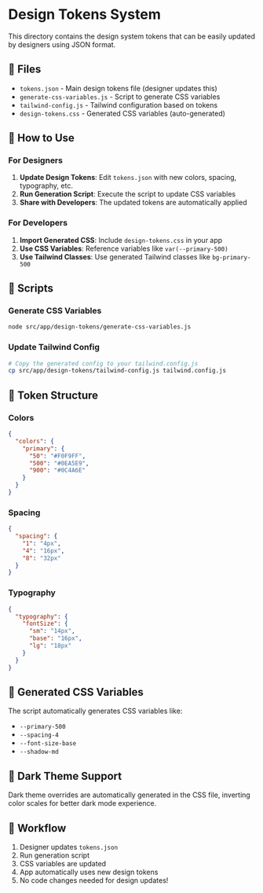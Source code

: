 # Design Tokens System

This directory contains the design system tokens that can be easily updated by designers using JSON format.

## 📁 Files

- `tokens.json` - Main design tokens file (designer updates this)
- `generate-css-variables.js` - Script to generate CSS variables
- `tailwind-config.js` - Tailwind configuration based on tokens
- `design-tokens.css` - Generated CSS variables (auto-generated)

## 🎨 How to Use

### For Designers

1. **Update Design Tokens**: Edit `tokens.json` with new colors, spacing, typography, etc.
2. **Run Generation Script**: Execute the script to update CSS variables
3. **Share with Developers**: The updated tokens are automatically applied

### For Developers

1. **Import Generated CSS**: Include `design-tokens.css` in your app
2. **Use CSS Variables**: Reference variables like `var(--primary-500)`
3. **Use Tailwind Classes**: Use generated Tailwind classes like `bg-primary-500`

## 🔧 Scripts

### Generate CSS Variables
```bash
node src/app/design-tokens/generate-css-variables.js
```

### Update Tailwind Config
```bash
# Copy the generated config to your tailwind.config.js
cp src/app/design-tokens/tailwind-config.js tailwind.config.js
```

## 📝 Token Structure

### Colors
```json
{
  "colors": {
    "primary": {
      "50": "#F0F9FF",
      "500": "#0EA5E9",
      "900": "#0C4A6E"
    }
  }
}
```

### Spacing
```json
{
  "spacing": {
    "1": "4px",
    "4": "16px",
    "8": "32px"
  }
}
```

### Typography
```json
{
  "typography": {
    "fontSize": {
      "sm": "14px",
      "base": "16px",
      "lg": "18px"
    }
  }
}
```

## 🎯 Generated CSS Variables

The script automatically generates CSS variables like:
- `--primary-500`
- `--spacing-4`
- `--font-size-base`
- `--shadow-md`

## 🌙 Dark Theme Support

Dark theme overrides are automatically generated in the CSS file, inverting color scales for better dark mode experience.

## 🔄 Workflow

1. Designer updates `tokens.json`
2. Run generation script
3. CSS variables are updated
4. App automatically uses new design tokens
5. No code changes needed for design updates!
